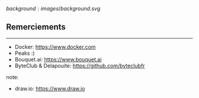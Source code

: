 $background:images/background.svg$
## Remerciements
---

* Docker: https://www.docker.com
* Peaks :)
* Bouquet.ai: https://www.bouquet.ai
* ByteClub & Delapouite: https://github.com/byteclubfr


note:
* draw.io: https://www.draw.io

